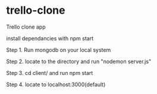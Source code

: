 # trello-clone
Trello clone app

install dependancies with npm start

Step 1. Run mongodb on your local system

Step 2. locate to the directory and run "nodemon server.js"

Step 3. cd client/ and run npm start

Step 4. locate to localhost:3000(default)
